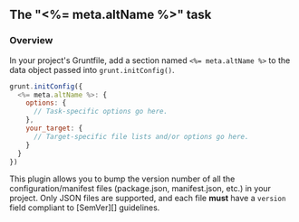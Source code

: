 ## The "<%= meta.altName %>" task

### Overview
In your project's Gruntfile, add a section named `<%= meta.altName %>` to the data object passed into `grunt.initConfig()`.

```javascript
grunt.initConfig({
  <%= meta.altName %>: {
    options: {
      // Task-specific options go here.
    },
    your_target: {
      // Target-specific file lists and/or options go here.
    }
  }
})
```

This plugin allows you to bump the version number of all the configuration/manifest files (package.json, manifest.json, etc.) in your project. Only JSON files are supported, and each file **must** have a `version` field compliant to [SemVer][] guidelines.